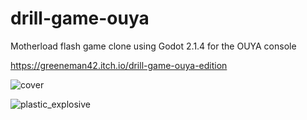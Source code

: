 # drill-game-ouya

Motherload flash game clone using Godot 2.1.4 for the OUYA console

https://greeneman42.itch.io/drill-game-ouya-edition

![cover](https://user-images.githubusercontent.com/24302976/170882220-d898a11f-6598-45d8-9582-16cc99d6508d.png)

![plastic_explosive](https://user-images.githubusercontent.com/24302976/170882203-8869021f-e3be-4ebb-b6a8-619c50979c93.gif)
